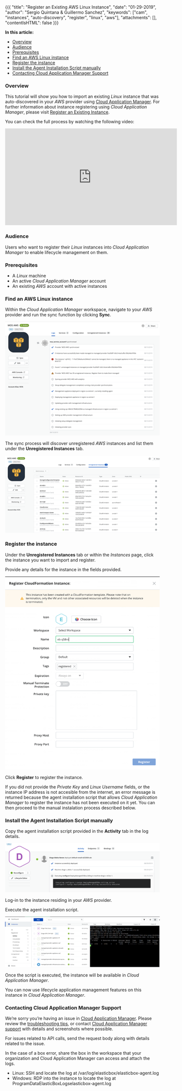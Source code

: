 {{{
"title": "Register an Existing AWS Linux Instance",
"date": "01-29-2019",
"author": "Sergio Quintana & Guillermo Sanchez",
"keywords": ["cam", "instances", "auto-discovery", "register", "linux", "aws"],
"attachments": [],
"contentIsHTML": false
}}}

**In this article:**

* [Overview](#overview)
* [Audience](#audience)
* [Prerequisites](#prerequisites)
* [Find an AWS Linux instance](#find-an-aws-linux-instance)
* [Register the instance](#register-the-instance)
* [Install the Agent Installation Script manually](#install-the-agent-installation-script-manually)
* [Contacting Cloud Application Manager Support](#contacting-cloud-application-manager-support)

### Overview

This tutorial will show you how to import an existing *Linux* instance that was auto-discovered in your *AWS* provider using [Cloud Application Manager](https://www.ctl.io/cloud-application-manager).
For further information about instance registering using *Cloud Application Manager*, please visit [Register an Existing Instance](./register-existing-instance.md).

You can check the full process by watching the following video: 

<iframe width="560" height="315" src="https://player.vimeo.com/video/210493178" frameborder="0" allowfullscreen></iframe>

### Audience

Users who want to register their *Linux* instances into *Cloud Application Manager* to enable lifecycle management on them.

### Prerequisites

* A *Linux* machine
* An active *Cloud Application Manager* account 
* An existing *AWS* account with active instances

### Find an AWS Linux instance

Within the *Cloud Application Manager* workspace, navigate to your *AWS* provider and run the sync function by clicking **Sync**.

![Run Sync](../../images/cloud-application-manager/register/cam-register-existing-aws-linux-instance-1.png)

The sync process will discover unregistered *AWS* instances and list them under the **Unregistered Instances** tab.

![Locate Unregistered Instances](../../images/cloud-application-manager/register/cam-register-existing-aws-linux-instance-2.png)

### Register the instance

Under the **Unregistered Instances** tab or within the *Instances* page, click the instance you want to import and register.

Provide any details for the instance in the fields provided.

![Register Instance](../../images/cloud-application-manager/register/cam-register-existing-aws-linux-instance-3.png)

Click **Register** to register the instance.

If you did not provide the *Private Key* and *Linux Username* fields, or the instance IP address is not accesible from the internet, an error message is returned because the agent installation script that allows *Cloud Application Manager* to register the instance has not been executed on it yet. You can then proceed to the manual instalation process described below.

### Install the Agent Installation Script manually

Copy the agent installation script provided in the **Activity** tab in the log details.

![Copy agent installation script](../../images/cloud-application-manager/register/cam-register-existing-aws-linux-instance-4.png)

Log-in to the instance residing in your *AWS* provider.

Execute the agent installation script.

![Execute agent installation script](../../images/cloud-application-manager/register/cam-register-existing-aws-linux-instance-5.png)

Once the script is executed, the instance will be available in *Cloud Application Manager*.

You can now use lifecycle application management features on this instance in *Cloud Application Manager*.

### Contacting Cloud Application Manager Support

We’re sorry you’re having an issue in [Cloud Application Manager](https://www.ctl.io/cloud-application-manager/). Please review the [troubleshooting tips](../Troubleshooting/troubleshooting-tips.md), or contact [Cloud Application Manager support](mailto:incident@CenturyLink.com) with details and screenshots where possible.

For issues related to API calls, send the request body along with details related to the issue.

In the case of a box error, share the box in the workspace that your organization and Cloud Application Manager can access and attach the logs.

* Linux: SSH and locate the log at /var/log/elasticbox/elasticbox-agent.log
* Windows: RDP into the instance to locate the log at ProgramDataElasticBoxLogselasticbox-agent.log